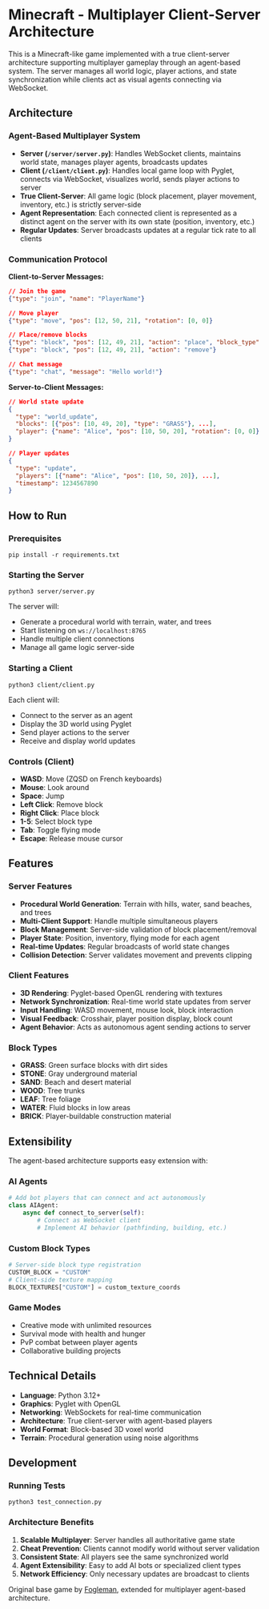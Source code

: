 # Minecraft - Multiplayer Client-Server Architecture

This is a Minecraft-like game implemented with a true client-server architecture supporting multiplayer gameplay through an agent-based system. The server manages all world logic, player actions, and state synchronization while clients act as visual agents connecting via WebSocket.

## Architecture

### Agent-Based Multiplayer System
- **Server (`/server/server.py`)**: Handles WebSocket clients, maintains world state, manages player agents, broadcasts updates
- **Client (`/client/client.py`)**: Handles local game loop with Pyglet, connects via WebSocket, visualizes world, sends player actions to server
- **True Client-Server**: All game logic (block placement, player movement, inventory, etc.) is strictly server-side
- **Agent Representation**: Each connected client is represented as a distinct agent on the server with its own state (position, inventory, etc.)
- **Regular Updates**: Server broadcasts updates at a regular tick rate to all clients

### Communication Protocol

**Client-to-Server Messages:**
```json
// Join the game
{"type": "join", "name": "PlayerName"}

// Move player
{"type": "move", "pos": [12, 50, 21], "rotation": [0, 0]}

// Place/remove blocks
{"type": "block", "pos": [12, 49, 21], "action": "place", "block_type": "STONE"}
{"type": "block", "pos": [12, 49, 21], "action": "remove"}

// Chat message
{"type": "chat", "message": "Hello world!"}
```

**Server-to-Client Messages:**
```json
// World state update
{
  "type": "world_update",
  "blocks": [{"pos": [10, 49, 20], "type": "GRASS"}, ...],
  "player": {"name": "Alice", "pos": [10, 50, 20], "rotation": [0, 0]}
}

// Player updates
{
  "type": "update", 
  "players": [{"name": "Alice", "pos": [10, 50, 20]}, ...],
  "timestamp": 1234567890
}
```

## How to Run

### Prerequisites
```shell
pip install -r requirements.txt
```

### Starting the Server
```shell
python3 server/server.py
```
The server will:
- Generate a procedural world with terrain, water, and trees
- Start listening on `ws://localhost:8765`
- Handle multiple client connections
- Manage all game logic server-side

### Starting a Client
```shell
python3 client/client.py
```
Each client will:
- Connect to the server as an agent
- Display the 3D world using Pyglet
- Send player actions to the server
- Receive and display world updates

### Controls (Client)
- **WASD**: Move (ZQSD on French keyboards)  
- **Mouse**: Look around
- **Space**: Jump
- **Left Click**: Remove block
- **Right Click**: Place block
- **1-5**: Select block type
- **Tab**: Toggle flying mode
- **Escape**: Release mouse cursor

## Features

### Server Features
- **Procedural World Generation**: Terrain with hills, water, sand beaches, and trees
- **Multi-Client Support**: Handle multiple simultaneous players
- **Block Management**: Server-side validation of block placement/removal
- **Player State**: Position, inventory, flying mode for each agent
- **Real-time Updates**: Regular broadcasts of world state changes
- **Collision Detection**: Server validates movement and prevents clipping

### Client Features
- **3D Rendering**: Pyglet-based OpenGL rendering with textures
- **Network Synchronization**: Real-time world state updates from server
- **Input Handling**: WASD movement, mouse look, block interaction
- **Visual Feedback**: Crosshair, player position display, block count
- **Agent Behavior**: Acts as autonomous agent sending actions to server

### Block Types
- **GRASS**: Green surface blocks with dirt sides
- **STONE**: Gray underground material  
- **SAND**: Beach and desert material
- **WOOD**: Tree trunks
- **LEAF**: Tree foliage
- **WATER**: Fluid blocks in low areas
- **BRICK**: Player-buildable construction material

## Extensibility

The agent-based architecture supports easy extension with:

### AI Agents
```python
# Add bot players that can connect and act autonomously
class AIAgent:
    async def connect_to_server(self):
        # Connect as WebSocket client
        # Implement AI behavior (pathfinding, building, etc.)
```

### Custom Block Types
```python
# Server-side block type registration
CUSTOM_BLOCK = "CUSTOM"
# Client-side texture mapping
BLOCK_TEXTURES["CUSTOM"] = custom_texture_coords
```

### Game Modes
- Creative mode with unlimited resources
- Survival mode with health and hunger
- PvP combat between player agents
- Collaborative building projects

## Technical Details

- **Language**: Python 3.12+
- **Graphics**: Pyglet with OpenGL
- **Networking**: WebSockets for real-time communication
- **Architecture**: True client-server with agent-based players
- **World Format**: Block-based 3D voxel world
- **Terrain**: Procedural generation using noise algorithms

## Development

### Running Tests
```shell
python3 test_connection.py
```

### Architecture Benefits
1. **Scalable Multiplayer**: Server handles all authoritative game state
2. **Cheat Prevention**: Clients cannot modify world without server validation  
3. **Consistent State**: All players see the same synchronized world
4. **Agent Extensibility**: Easy to add AI bots or specialized client types
5. **Network Efficiency**: Only necessary updates are broadcast to clients

Original base game by [Fogleman](https://github.com/fogleman/Minecraft), extended for multiplayer agent-based architecture.
